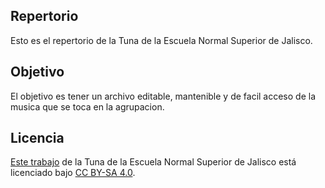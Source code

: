 ## Repertorio 
Esto es el repertorio de la Tuna de la Escuela Normal Superior de Jalisco.

## Objetivo
El objetivo es tener un archivo editable, mantenible y de facil acceso de la musica que se toca en la agrupacion.

## Licencia
[Este trabajo](https://github.com/SanQuilmas/repertorioTunaENSJ) de la Tuna de la Escuela Normal Superior de Jalisco está licenciado bajo [CC BY-SA 4.0](https://creativecommons.org/licenses/by-sa/4.0/).
